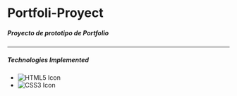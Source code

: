 # Portfoli-Proyect

##### Proyecto de prototipo de Portfolio

___

##### Technologies Implemented

- ![HTML5 Icon](https://img.icons8.com/color/48/000000/html-5.png)
- ![CSS3 Icon](https://img.icons8.com/color/48/000000/css3.png)
